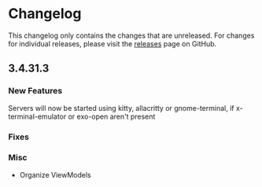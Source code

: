 # Changelog

This changelog only contains the changes that are unreleased. For changes for individual releases, please visit the
[releases](https://github.com/ATLauncher/ATLauncher/releases) page on GitHub.

## 3.4.31.3

### New Features

Servers will now be started using kitty, allacritty or gnome-terminal, if x-terminal-emulator or exo-open aren't present

### Fixes

### Misc
- Organize ViewModels